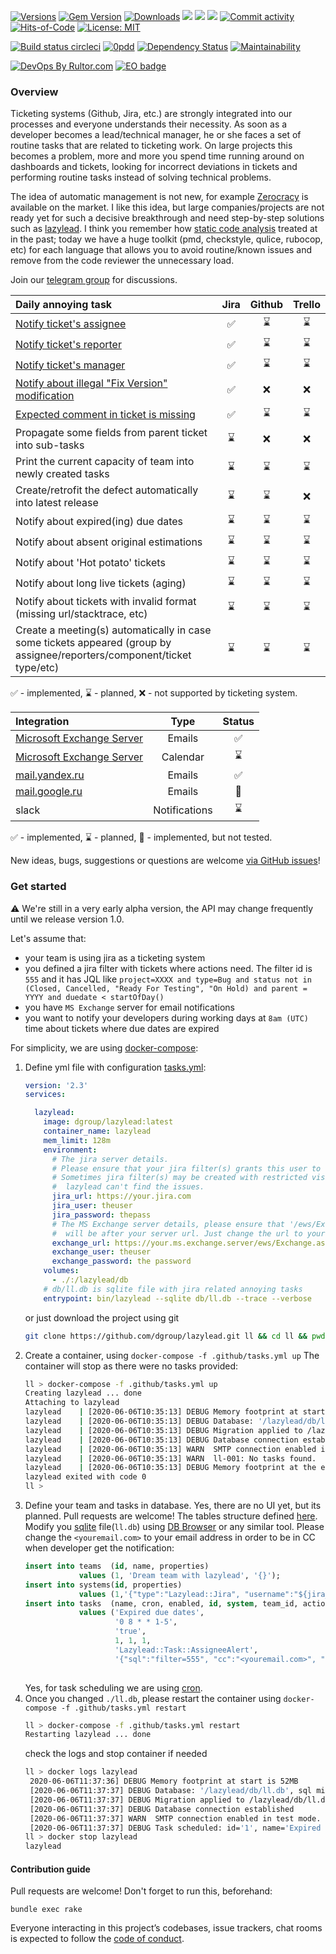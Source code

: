 [![Versions](https://img.shields.io/badge/semver-2.0-green)](https://semver.org/spec/v2.0.0.html)
[![Gem Version](https://badge.fury.io/rb/lazylead.svg)](https://rubygems.org/gems/lazylead)
[![Downloads](https://ruby-gem-downloads-badge.herokuapp.com/lazylead?type=total)](https://rubygems.org/gems/lazylead)
[![](https://img.shields.io/docker/pulls/dgroup/lazylead.svg)](https://hub.docker.com/r/dgroup/lazylead "Image pulls")
[![](https://images.microbadger.com/badges/image/dgroup/lazylead.svg)](https://microbadger.com/images/dgroup/lazylead "Image layers")
[![](https://images.microbadger.com/badges/version/dgroup/lazylead.svg)](https://microbadger.com/images/dgroup/lazylead "Image version")
[![Commit activity](https://img.shields.io/github/commit-activity/y/dgroup/lazylead.svg?style=flat-square)](https://github.com/dgroup/lazylead/graphs/commit-activity)
[![Hits-of-Code](https://hitsofcode.com/github/dgroup/lazylead)](https://hitsofcode.com/view/github/dgroup/lazylead)
[![License: MIT](https://img.shields.io/github/license/mashape/apistatus.svg)](./license.txt)

[![Build status circleci](https://circleci.com/gh/dgroup/lazylead.svg?style=shield)](https://circleci.com/gh/dgroup/lazylead)
[![0pdd](http://www.0pdd.com/svg?name=dgroup/lazylead)](http://www.0pdd.com/p?name=dgroup/lazylead)
[![Dependency Status](https://requires.io/github/dgroup/lazylead/requirements.svg?branch=master)](https://requires.io/github/dgroup/lazylead/requirements/?branch=master)
[![Maintainability](https://api.codeclimate.com/v1/badges/e873a41b1c76d7b2d6ae/maintainability)](https://codeclimate.com/github/dgroup/lazylead/maintainability)

[![DevOps By Rultor.com](http://www.rultor.com/b/dgroup/lazylead)](http://www.rultor.com/p/dgroup/lazylead)
[![EO badge](http://www.elegantobjects.org/badge.svg)](http://www.elegantobjects.org/#principles)

### Overview
Ticketing systems (Github, Jira, etc.) are strongly integrated into our processes and everyone understands their necessity. As soon as a developer becomes a lead/technical manager, he or she faces a set of routine tasks that are related to ticketing work. On large projects this becomes a problem, more and more you spend time running around on dashboards and tickets, looking for incorrect deviations in tickets and performing routine tasks instead of solving technical problems.

The idea of automatic management is not new, for example [Zerocracy](https://www.zerocracy.com/) is available on the market. 
I like this idea, but large companies/projects are not ready yet for such a decisive breakthrough and need step-by-step solutions such as [lazylead](https://github.com/dgroup/lazylead). 
I think you remember how [static code analysis](https://en.wikipedia.org/wiki/Static_program_analysis) treated at in the past; today we have a huge toolkit (pmd, checkstyle, qulice, rubocop, etc) for each language that allows you to avoid routine/known issues and remove from the code reviewer the unnecessary load.
 
Join our [telegram group](https://t.me/lazyleads) for discussions.

| Daily annoying task                                                    | Jira               | Github      | Trello      |
| :--------------------------------------------------------------------- | :----------------: | :---------: | :---------: |
| [Notify ticket's assignee](lib/lazylead/task/alert.rb)                 | :white_check_mark: | :hourglass: | :hourglass: |
| [Notify ticket's reporter](lib/lazylead/task/alert.rb)                 | :white_check_mark: | :hourglass: | :hourglass: |
| [Notify ticket's manager](lib/lazylead/task/alert.rb)                  | :white_check_mark: | :hourglass: | :hourglass: |
| [Notify about illegal "Fix Version" modification](lib/lazylead/task/fix_version.rb)                        | :white_check_mark: | :x:         | :x:         | 
| [Expected comment in ticket is missing](lib/lazylead/task/missing_comment.rb)                                  | :white_check_mark: | :hourglass: | :hourglass: |
| Propagate some fields from parent ticket into sub-tasks                | :hourglass:        | :x:         | :x:         |  
| Print the current capacity of team into newly created tasks            | :hourglass:        | :hourglass: | :hourglass: |  
| Create/retrofit the defect automatically into latest release           | :hourglass:        | :hourglass: | :x:         |  
| Notify about expired(ing) due dates                                    | :hourglass:        | :hourglass: | :hourglass: |
| Notify about absent original estimations                               | :hourglass:        | :hourglass: | :hourglass: |
| Notify about 'Hot potato' tickets                                      | :hourglass:        | :hourglass: | :hourglass: |
| Notify about long live tickets (aging)                                 | :hourglass:        | :hourglass: | :hourglass: |
| Notify about tickets with invalid format (missing url/stacktrace, etc) | :hourglass:        | :hourglass: | :hourglass: |
| Create a meeting(s) automatically in case some tickets appeared (group by assignee/reporters/component/ticket type/etc) | :hourglass: | :hourglass: | :hourglass: |

:white_check_mark: - implemented, :hourglass: - planned, :x: - not supported by ticketing system.

| Integration                                           | Type          | Status             |
| :---------------------------------------------------- | :-----------: | :----------------: |
| [Microsoft Exchange Server](lib/lazylead/exchange.rb) | Emails        | :white_check_mark: |
| [Microsoft Exchange Server](lib/lazylead/exchange.rb) | Calendar      | :hourglass:        |
| [mail.yandex.ru](lib/lazylead/postman.rb)             | Emails        | :white_check_mark: |
| [mail.google.ru](lib/lazylead/postman.rb)             | Emails        | :cactus:           |
| slack                                                 | Notifications | :hourglass:        |

:white_check_mark: - implemented, :hourglass: - planned, :cactus: - implemented, but not tested.

New ideas, bugs, suggestions or questions are welcome [via GitHub issues](https://github.com/dgroup/lazylead/issues/new)!

### Get started
:warning: We're still in a very early alpha version, the API may change frequently until we release version 1.0.

Let's assume that:
- your team is using jira as a ticketing system
- you defined a jira filter with tickets where actions need. The filter id is `555` and it has JQL like `project=XXXX and type=Bug and status not in (Closed, Cancelled, "Ready For Testing", "On Hold) and parent = YYYY and duedate < startOfDay()`
- you have `MS Exchange` server for email notifications
- you want to notify your developers during working days at `8am (UTC)` time about tickets where due dates are expired

For simplicity, we are using [docker-compose](https://docs.docker.com/compose/):
1. Define yml file with configuration [tasks.yml](.github/tasks.yml):
    ```yml
    version: '2.3'
    services:
    
      lazylead:
        image: dgroup/lazylead:latest
        container_name: lazylead
        mem_limit: 128m
        environment:
          # The jira server details.
          # Please ensure that your jira filter(s) grants this user to see issues.
          # Sometimes jira filter(s) may be created with restricted visibility, thus
          #  lazylead can't find the issues. 
          jira_url: https://your.jira.com
          jira_user: theuser
          jira_password: thepass
          # The MS Exchange server details, please ensure that '/ews/Exchange.asm` 
          #  will be after your server url. Just change the url to your server.
          exchange_url: https://your.ms.exchange.server/ews/Exchange.asmx
          exchange_user: theuser
          exchange_password: the password
        volumes:
          - ./:/lazylead/db
        # db/ll.db is sqlite file with jira related annoying tasks
        entrypoint: bin/lazylead --sqlite db/ll.db --trace --verbose
   ```
   or just download the project using git
   ```bash
   git clone https://github.com/dgroup/lazylead.git ll && cd ll && pwd && ls -lah
   ```
2. Create a container, using `docker-compose -f .github/tasks.yml up`
   The container will stop as there were no tasks provided:
   ```bash
   ll > docker-compose -f .github/tasks.yml up                                                                                                           100% 🔋  13:35:04
   Creating lazylead ... done
   Attaching to lazylead
   lazylead    | [2020-06-06T10:35:13] DEBUG Memory footprint at start is 52MB
   lazylead    | [2020-06-06T10:35:13] DEBUG Database: '/lazylead/db/ll.db', sql migration dir: '/lazylead/upgrades/sqlite'
   lazylead    | [2020-06-06T10:35:13] DEBUG Migration applied to /lazylead/db/ll.db from /lazylead/upgrades/sqlite
   lazylead    | [2020-06-06T10:35:13] DEBUG Database connection established
   lazylead    | [2020-06-06T10:35:13] WARN  SMTP connection enabled in test mode.
   lazylead    | [2020-06-06T10:35:13] WARN  ll-001: No tasks found.
   lazylead    | [2020-06-06T10:35:13] DEBUG Memory footprint at the end is 66MB
   lazylead exited with code 0
   ll > 
   ```
3. Define your team and tasks in database. 
   Yes, there are no UI yet, but its planned. Pull requests are welcome! 
   The tables structure defined [here](upgrades/sqlite/001-install-main-lazylead-tables.sql).
   Modify you [sqlite](https://sqlite.com/index.html) file(`ll.db`) using [DB Browser](https://sqlitebrowser.org/) or any similar tool.
   Please change the `<youremail.com>` to your email address in order to be in CC when developer get the notification:
   ```sql
   insert into teams  (id, name, properties) 
               values (1, 'Dream team with lazylead', '{}');
   insert into systems(id, properties)    
               values (1,'{"type":"Lazylead::Jira", "username":"${jira_user}", "password":"${jira_password}", "site":"${jira_url}", "context_path":""}');
   insert into tasks  (name, cron, enabled, id, system, team_id, action, properties)
               values ('Expired due dates', 
                       '0 8 * * 1-5', 
                       'true',
                       1, 1, 1, 
                       'Lazylead::Task::AssigneeAlert',
                       '{"sql":"filter=555", "cc":"<youremail.com>", "subject":"[LL] Expired due dates", "template":"lib/messages/due_date_expired.erb", "postman":"Lazylead::Exchange"}');
    
   ```
   Yes, for task scheduling we are using [cron](https://crontab.guru).
4. Once you changed `./ll.db`, please restart the container using `docker-compose -f .github/tasks.yml restart`
   ```bash
   ll > docker-compose -f .github/tasks.yml restart                                                                                                      100% 🔋  14:37:19
   Restarting lazylead ... done
   ```
   check the logs and stop container if needed
   ```bash
   ll > docker logs lazylead
    2020-06-06T11:37:36] DEBUG Memory footprint at start is 52MB
    [2020-06-06T11:37:37] DEBUG Database: '/lazylead/db/ll.db', sql migration dir: '/lazylead/upgrades/sqlite'
    [2020-06-06T11:37:37] DEBUG Migration applied to /lazylead/db/ll.db from /lazylead/upgrades/sqlite
    [2020-06-06T11:37:37] DEBUG Database connection established
    [2020-06-06T11:37:37] WARN  SMTP connection enabled in test mode.
    [2020-06-06T11:37:37] DEBUG Task scheduled: id='1', name='Expired due dates', cron='0 8 * * 1-5', system='1', action='Lazylead::Task::AssigneeAlert', team_id='1', description='', enabled='true', properties='{"sql":"filter=555", "cc":"my.email@google.com", "subject":"[LL] Expired due dates", "template":"lib/messages/due_date_expired.erb", "postman":"Lazylead::Exchange"}'
   ll > docker stop lazylead                                                                                                                            
   lazylead
   ```

#### Contribution guide
Pull requests are welcome! 
Don't forget to run this, beforehand:
```
bundle exec rake
```
Everyone interacting in this project’s codebases, issue trackers, chat rooms is expected to follow the [code of conduct](.github/CODE_OF_CONDUCT.md).
